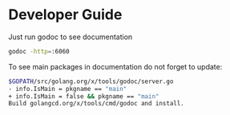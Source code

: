 
# Developer Guide
Just run godoc to see documentation

``` sh
godoc -http=:6060
```


To see main packages in documentation do not forget to update:
``` sh
$GOPATH/src/golang.org/x/tools/godoc/server.go
- info.IsMain = pkgname == "main"
+ info.IsMain = false && pkgname == "main"
Build golangcd.org/x/tools/cmd/godoc and install.
```
